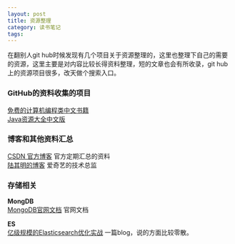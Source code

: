 ```yaml
---
layout: post
title: 资源整理
category: 读书笔记
tags: 
---
```


在翻别人git hub时候发现有几个项目关于资源整理的，这里也整理下自己的需要的资源，这里主要是对内容比较长得资料整理，短的文章也会有所收录，git hub上的资源项目很多，改天做个搜索入口。

### GitHub的资料收集的项目 ###
[免费的计算机编程类中文书籍](https://github.com/justjavac/free-programming-books-zh_CN)  
[Java资源大全中文版](https://github.com/jobbole/awesome-java-cn)

### 博客和其他资料汇总 ###
[CSDN 官方博客](http://blog.csdn.net/blogdevteam/article/category/2185703) 官方定期汇总的资料  
[陆其明的博客](http://blog.csdn.net/happydeer?viewmode=contents) 爱奇艺的技术总监

### 存储相关 ###
**MongDB**  
[MongoDB官网文档](https://docs.mongodb.com/) 官网文档  

**ES**  
[亿级规模的Elasticsearch优化实战](http://blog.csdn.net/opensure/article/details/47617437) 一篇blog，说的方面比较零散。




